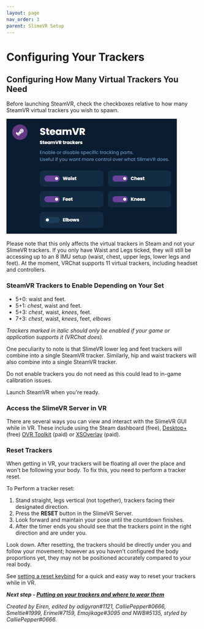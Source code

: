 ```yaml
---
layout: page
nav_order: 3
parent: SlimeVR Setup
---
```


# Configuring Your Trackers

## Configuring How Many Virtual Trackers You Need

Before launching SteamVR, check the checkboxes relative to how many SteamVR virtual trackers you wish to spawn.

![img](../assets/img/SteamVRTrackers.png)


Please note that this only affects the virtual trackers in Steam and not your SlimeVR trackers. If you only have Waist and Legs ticked, they will still be accessing up to an 8 IMU setup (waist, chest, upper legs, lower legs and feet). At the moment, VRChat supports 11 virtual trackers, including headset and controllers.

### SteamVR Trackers to Enable Depending on Your Set

- 5+0: waist and feet.
- 5+1: *chest*, waist and feet.
- 5+3: *chest*, waist, *knees*, feet.
- 7+3: *chest*, waist, *knees*, feet, *elbows*

*Trackers marked in italic should only be enabled if your game or application supports it (VRChat does).*

One peculiarity to note is that SlimeVR lower leg and feet trackers will combine into a single SteamVR tracker. Similarly, hip and waist trackers will also combine into a single SteamVR tracker.

Do not enable trackers you do not need as this could lead to in-game calibration issues.

Launch SteamVR when you're ready.

### Access the SlimeVR Server in VR

There are several ways you can view and interact with the SlimeVR GUI while in VR. These include using the Steam dashboard (free), [Desktop+](https://store.steampowered.com/app/1494460/Desktop/) (free) [OVR Toolkit](https://store.steampowered.com/app/1068820/OVR_Toolkit/) (paid) or [XSOverlay](https://store.steampowered.com/app/1173510/XSOverlay/) (paid).

### Reset Trackers

When getting in VR, your trackers will be floating all over the place and won't be following your body. To fix this, you need to perform a tracker reset.

To Perform a tracker reset:

1. Stand straight, legs vertical (not together), trackers facing their designated direction.
1. Press the **RESET** button in the SlimeVR Server.
1. Look forward and maintain your pose until the countdown finishes.
1. After the timer ends you should see that the trackers point in the right direction and are under you.

Look down. After resetting, the trackers should be directly under you and follow your movement; however as you haven't configured the body proportions yet, they may not be positioned accurately compared to your real body.

See [setting a reset keybind](setting-reset-bindings.md) for a quick and easy way to reset your trackers while in VR.


***Next step - [Putting on your trackers and where to wear them](putting-on-trackers.md)***

*Created by Eiren, edited by adigyran#1121, CalliePepper#0666, Smeltie#1999, Erimel#7159, Emojikage#3095 and NWB#5135, styled by CalliePepper#0666.*